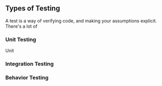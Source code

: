 ## Types of Testing

A test is a way of verifying code, and making your assumptions explicit. There's a lot of

### Unit Testing

Unit

### Integration Testing

### Behavior Testing
